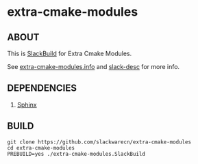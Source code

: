 # extra-cmake-modules

## ABOUT

This is [SlackBuild](http://docs.slackware.com/slackware:slackbuild_scripts) for Extra Cmake Modules.

See [extra-cmake-modules.info](extra-cmake-modules.info) and [slack-desc](slack-desc) for more info.

## DEPENDENCIES

1. [Sphinx](https://slackbuilds.org/repository/14.2/development/Sphinx/)

## BUILD

```
git clone https://github.com/slackwarecn/extra-cmake-modules
cd extra-cmake-modules
PREBUILD=yes ./extra-cmake-modules.SlackBuild
```

